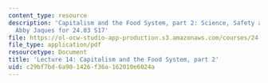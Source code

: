 ```yaml
---
content_type: resource
description: 'Capitalism and the Food System, part 2: Science, Safety and Health by
  Abby Jaques for 24.03 S17'
file: https://ol-ocw-studio-app-production.s3.amazonaws.com/courses/24-03-good-food-ethics-and-politics-of-food-spring-2017/c29bf7bd6a901426f36a162010e6024a_MIT24_03S17_lec14.pdf
file_type: application/pdf
resourcetype: Document
title: 'Lecture 14: Capitalism and the Food System, part 2'
uid: c29bf7bd-6a90-1426-f36a-162010e6024a
---
```

